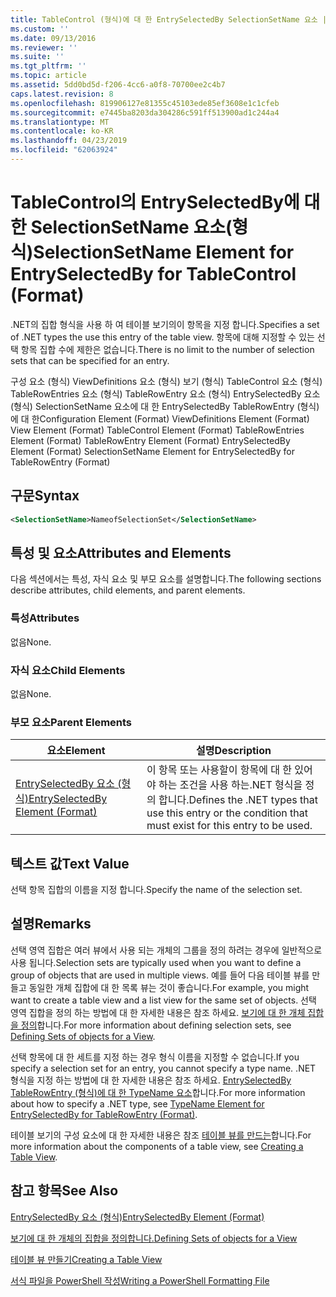 ```yaml
---
title: TableControl (형식)에 대 한 EntrySelectedBy SelectionSetName 요소 | Microsoft Docs
ms.custom: ''
ms.date: 09/13/2016
ms.reviewer: ''
ms.suite: ''
ms.tgt_pltfrm: ''
ms.topic: article
ms.assetid: 5dd0bd5d-f206-4cc6-a0f8-70700ee2c4b7
caps.latest.revision: 8
ms.openlocfilehash: 819906127e81355c45103ede85ef3608e1c1cfeb
ms.sourcegitcommit: e7445ba8203da304286c591ff513900ad1c244a4
ms.translationtype: MT
ms.contentlocale: ko-KR
ms.lasthandoff: 04/23/2019
ms.locfileid: "62063924"
---
```

# <a name="selectionsetname-element-for-entryselectedby-for-tablecontrol-format"></a><span data-ttu-id="22a7a-102">TableControl의 EntrySelectedBy에 대한 SelectionSetName 요소(형식)</span><span class="sxs-lookup"><span data-stu-id="22a7a-102">SelectionSetName Element for EntrySelectedBy for TableControl (Format)</span></span>

<span data-ttu-id="22a7a-103">.NET의 집합 형식을 사용 하 여 테이블 보기의이 항목을 지정 합니다.</span><span class="sxs-lookup"><span data-stu-id="22a7a-103">Specifies a set of .NET types the use this entry of the table view.</span></span> <span data-ttu-id="22a7a-104">항목에 대해 지정할 수 있는 선택 항목 집합 수에 제한은 없습니다.</span><span class="sxs-lookup"><span data-stu-id="22a7a-104">There is no limit to the number of selection sets that can be specified for an entry.</span></span>

<span data-ttu-id="22a7a-105">구성 요소 (형식) ViewDefinitions 요소 (형식) 보기 (형식) TableControl 요소 (형식) TableRowEntries 요소 (형식) TableRowEntry 요소 (형식) EntrySelectedBy 요소 (형식) SelectionSetName 요소에 대 한 EntrySelectedBy TableRowEntry (형식)에 대 한</span><span class="sxs-lookup"><span data-stu-id="22a7a-105">Configuration Element (Format) ViewDefinitions Element (Format) View Element (Format) TableControl Element (Format) TableRowEntries Element (Format) TableRowEntry Element (Format) EntrySelectedBy Element (Format) SelectionSetName Element for EntrySelectedBy for TableRowEntry (Format)</span></span>

## <a name="syntax"></a><span data-ttu-id="22a7a-106">구문</span><span class="sxs-lookup"><span data-stu-id="22a7a-106">Syntax</span></span>

```xml
<SelectionSetName>NameofSelectionSet</SelectionSetName>
```

## <a name="attributes-and-elements"></a><span data-ttu-id="22a7a-107">특성 및 요소</span><span class="sxs-lookup"><span data-stu-id="22a7a-107">Attributes and Elements</span></span>

<span data-ttu-id="22a7a-108">다음 섹션에서는 특성, 자식 요소 및 부모 요소를 설명합니다.</span><span class="sxs-lookup"><span data-stu-id="22a7a-108">The following sections describe attributes, child elements, and parent elements.</span></span>

### <a name="attributes"></a><span data-ttu-id="22a7a-109">특성</span><span class="sxs-lookup"><span data-stu-id="22a7a-109">Attributes</span></span>

<span data-ttu-id="22a7a-110">없음</span><span class="sxs-lookup"><span data-stu-id="22a7a-110">None.</span></span>

### <a name="child-elements"></a><span data-ttu-id="22a7a-111">자식 요소</span><span class="sxs-lookup"><span data-stu-id="22a7a-111">Child Elements</span></span>

<span data-ttu-id="22a7a-112">없음</span><span class="sxs-lookup"><span data-stu-id="22a7a-112">None.</span></span>

### <a name="parent-elements"></a><span data-ttu-id="22a7a-113">부모 요소</span><span class="sxs-lookup"><span data-stu-id="22a7a-113">Parent Elements</span></span>

|<span data-ttu-id="22a7a-114">요소</span><span class="sxs-lookup"><span data-stu-id="22a7a-114">Element</span></span>|<span data-ttu-id="22a7a-115">설명</span><span class="sxs-lookup"><span data-stu-id="22a7a-115">Description</span></span>|
|-------------|-----------------|
|[<span data-ttu-id="22a7a-116">EntrySelectedBy 요소 (형식)</span><span class="sxs-lookup"><span data-stu-id="22a7a-116">EntrySelectedBy Element (Format)</span></span>](./entryselectedby-element-for-tablerowentry-for-tablecontrol-format.md)|<span data-ttu-id="22a7a-117">이 항목 또는 사용할이 항목에 대 한 있어야 하는 조건을 사용 하는.NET 형식을 정의 합니다.</span><span class="sxs-lookup"><span data-stu-id="22a7a-117">Defines the .NET types that use this entry or the condition that must exist for this entry to be used.</span></span>|

## <a name="text-value"></a><span data-ttu-id="22a7a-118">텍스트 값</span><span class="sxs-lookup"><span data-stu-id="22a7a-118">Text Value</span></span>

<span data-ttu-id="22a7a-119">선택 항목 집합의 이름을 지정 합니다.</span><span class="sxs-lookup"><span data-stu-id="22a7a-119">Specify the name of the selection set.</span></span>

## <a name="remarks"></a><span data-ttu-id="22a7a-120">설명</span><span class="sxs-lookup"><span data-stu-id="22a7a-120">Remarks</span></span>

<span data-ttu-id="22a7a-121">선택 영역 집합은 여러 뷰에서 사용 되는 개체의 그룹을 정의 하려는 경우에 일반적으로 사용 됩니다.</span><span class="sxs-lookup"><span data-stu-id="22a7a-121">Selection sets are typically used when you want to define a group of objects that are used in multiple views.</span></span> <span data-ttu-id="22a7a-122">예를 들어 다음 테이블 뷰를 만들고 동일한 개체 집합에 대 한 목록 뷰는 것이 좋습니다.</span><span class="sxs-lookup"><span data-stu-id="22a7a-122">For example, you might want to create a table view and a list view for the same set of objects.</span></span> <span data-ttu-id="22a7a-123">선택 영역 집합을 정의 하는 방법에 대 한 자세한 내용은 참조 하세요. [보기에 대 한 개체 집합을 정의](./defining-selection-sets.md)합니다.</span><span class="sxs-lookup"><span data-stu-id="22a7a-123">For more information about defining selection sets, see [Defining Sets of objects for a View](./defining-selection-sets.md).</span></span>

<span data-ttu-id="22a7a-124">선택 항목에 대 한 세트를 지정 하는 경우 형식 이름을 지정할 수 없습니다.</span><span class="sxs-lookup"><span data-stu-id="22a7a-124">If you specify a selection set for an entry, you cannot specify a type name.</span></span> <span data-ttu-id="22a7a-125">.NET 형식을 지정 하는 방법에 대 한 자세한 내용은 참조 하세요. [EntrySelectedBy TableRowEntry (형식)에 대 한 TypeName 요소](./typename-element-for-entryselectedby-for-tablecontrol-format.md)합니다.</span><span class="sxs-lookup"><span data-stu-id="22a7a-125">For more information about how to specify a .NET type, see [TypeName Element for EntrySelectedBy for TableRowEntry (Format)](./typename-element-for-entryselectedby-for-tablecontrol-format.md).</span></span>

<span data-ttu-id="22a7a-126">테이블 보기의 구성 요소에 대 한 자세한 내용은 참조 [테이블 뷰를 만드는](./creating-a-table-view.md)합니다.</span><span class="sxs-lookup"><span data-stu-id="22a7a-126">For more information about the components of a table view, see [Creating a Table View](./creating-a-table-view.md).</span></span>

## <a name="see-also"></a><span data-ttu-id="22a7a-127">참고 항목</span><span class="sxs-lookup"><span data-stu-id="22a7a-127">See Also</span></span>

[<span data-ttu-id="22a7a-128">EntrySelectedBy 요소 (형식)</span><span class="sxs-lookup"><span data-stu-id="22a7a-128">EntrySelectedBy Element (Format)</span></span>](./entryselectedby-element-for-tablerowentry-for-tablecontrol-format.md)

[<span data-ttu-id="22a7a-129">보기에 대 한 개체의 집합을 정의합니다.</span><span class="sxs-lookup"><span data-stu-id="22a7a-129">Defining Sets of objects for a View</span></span>](./defining-selection-sets.md)

[<span data-ttu-id="22a7a-130">테이블 뷰 만들기</span><span class="sxs-lookup"><span data-stu-id="22a7a-130">Creating a Table View</span></span>](./creating-a-table-view.md)

[<span data-ttu-id="22a7a-131">서식 파일을 PowerShell 작성</span><span class="sxs-lookup"><span data-stu-id="22a7a-131">Writing a PowerShell Formatting File</span></span>](./writing-a-powershell-formatting-file.md)
